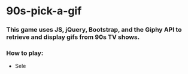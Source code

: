 # 90s-pick-a-gif
### This game uses JS, jQuery, Bootstrap, and the Giphy API to retrieve and display gifs from 90s TV shows. 

### How to play:
* Sele
